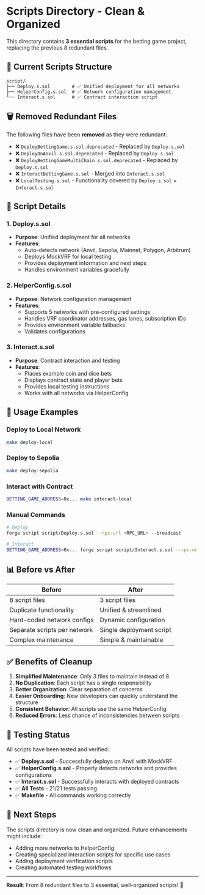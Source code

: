 # Scripts Directory - Clean & Organized

This directory contains **3 essential scripts** for the betting game project, replacing the previous 8 redundant files.

## 📁 Current Scripts Structure

```
script/
├── Deploy.s.sol        # ✅ Unified deployment for all networks
├── HelperConfig.s.sol  # ✅ Network configuration management
└── Interact.s.sol      # ✅ Contract interaction script
```

## 🗑️ Removed Redundant Files

The following files have been **removed** as they were redundant:

- ❌ `DeployBettingGame.s.sol.deprecated` - Replaced by `Deploy.s.sol`
- ❌ `DeployOnAnvil.s.sol.deprecated` - Replaced by `Deploy.s.sol`
- ❌ `DeployBettingGameMultiChain.s.sol.deprecated` - Replaced by `Deploy.s.sol`
- ❌ `InteractBettingGame.s.sol` - Merged into `Interact.s.sol`
- ❌ `LocalTesting.s.sol` - Functionality covered by `Deploy.s.sol` + `Interact.s.sol`

## 📄 Script Details

### 1. **Deploy.s.sol**
- **Purpose**: Unified deployment for all networks
- **Features**:
  - Auto-detects network (Anvil, Sepolia, Mainnet, Polygon, Arbitrum)
  - Deploys MockVRF for local testing
  - Provides deployment information and next steps
  - Handles environment variables gracefully

### 2. **HelperConfig.s.sol**
- **Purpose**: Network configuration management
- **Features**:
  - Supports 5 networks with pre-configured settings
  - Handles VRF coordinator addresses, gas lanes, subscription IDs
  - Provides environment variable fallbacks
  - Validates configurations

### 3. **Interact.s.sol**
- **Purpose**: Contract interaction and testing
- **Features**:
  - Places example coin and dice bets
  - Displays contract state and player bets
  - Provides local testing instructions
  - Works with all networks via HelperConfig

## 🚀 Usage Examples

### Deploy to Local Network
```bash
make deploy-local
```

### Deploy to Sepolia
```bash
make deploy-sepolia
```

### Interact with Contract
```bash
BETTING_GAME_ADDRESS=0x... make interact-local
```

### Manual Commands
```bash
# Deploy
forge script script/Deploy.s.sol --rpc-url <RPC_URL> --broadcast

# Interact
BETTING_GAME_ADDRESS=0x... forge script script/Interact.s.sol --rpc-url <RPC_URL> --broadcast
```

## 📊 Before vs After

| Before | After |
|--------|-------|
| 8 script files | 3 script files |
| Duplicate functionality | Unified & streamlined |
| Hard-coded network configs | Dynamic configuration |
| Separate scripts per network | Single deployment script |
| Complex maintenance | Simple & maintainable |

## ✅ Benefits of Cleanup

1. **Simplified Maintenance**: Only 3 files to maintain instead of 8
2. **No Duplication**: Each script has a single responsibility
3. **Better Organization**: Clear separation of concerns
4. **Easier Onboarding**: New developers can quickly understand the structure
5. **Consistent Behavior**: All scripts use the same HelperConfig
6. **Reduced Errors**: Less chance of inconsistencies between scripts

## 🔧 Testing Status

All scripts have been tested and verified:
- ✅ **Deploy.s.sol** - Successfully deploys on Anvil with MockVRF
- ✅ **HelperConfig.s.sol** - Properly detects networks and provides configurations
- ✅ **Interact.s.sol** - Successfully interacts with deployed contracts
- ✅ **All Tests** - 21/21 tests passing
- ✅ **Makefile** - All commands working correctly

## 📝 Next Steps

The scripts directory is now clean and organized. Future enhancements might include:
- Adding more networks to HelperConfig
- Creating specialized interaction scripts for specific use cases
- Adding deployment verification scripts
- Creating automated testing workflows

---

**Result**: From 8 redundant files to 3 essential, well-organized scripts! 🎉
